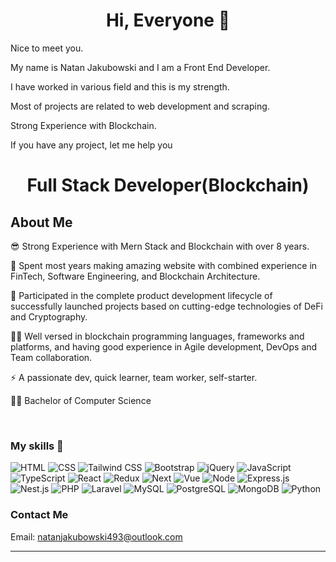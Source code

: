 <!DOCTYPE html>
<html lang="en">
<head>
  <meta charset="UTF-8">
  <meta http-equiv="X-UA-Compatible" content="IE=edge">
  <meta name="viewport" content="width=device-width, initial-scale=1.0">
  <link rel="stylesheet" href="./styles/main.css">
</head>
<body>

<h1 align = "center">Hi, Everyone 🙂</h1>
<p>Nice to meet you.</p>
<p>My name is Natan Jakubowski and I am a Front End Developer.</p>
<p>I have worked in various field and this is my strength.</p>
<p>Most of projects are related to web development and scraping.</p>
<p>Strong Experience with Blockchain.</p>
<p>If you have any project, let me help you</p>

<h1 align = "center">Full Stack Developer(Blockchain)</h1>

## About Me

😎 Strong Experience with Mern Stack and Blockchain with over 8 years.

🔭 Spent most years making amazing website with combined experience in FinTech, Software Engineering, and Blockchain Architecture.

🚀 Participated in the complete product development lifecycle of successfully launched projects based on cutting-edge technologies of DeFi and Cryptography.

👨‍💻 Well versed in blockchain programming languages, frameworks and platforms,  and having good experience in Agile development, DevOps and Team collaboration.

⚡ A passionate dev, quick learner, team worker, self-starter.

👨‍🎓 Bachelor of Computer Science

<br>

### My skills 🧰

![HTML](https://img.shields.io/badge/HTML5-E34F26?style=for-the-badge&logo=html5&logoColor=white)
![CSS](https://img.shields.io/badge/CSS3-1572B6?style=for-the-badge&logo=css3&logoColor=white)
![Tailwind CSS](https://img.shields.io/badge/tailwindcss-06B6D4.svg?style=for-the-badge&logo=tailwind-css&logoColor=white)
![Bootstrap](https://img.shields.io/badge/bootstrap-7952B3.svg?style=for-the-badge&logo=bootstrap&logoColor=white)
![jQuery](https://img.shields.io/badge/jquery-0769AD.svg?style=for-the-badge&logo=jquery&logoColor=white)
![JavaScript](https://img.shields.io/badge/javascript-F7DF1E.svg?style=for-the-badge&logo=javascript&logoColor=white)
![TypeScript](https://img.shields.io/badge/typescript-3178C6.svg?style=for-the-badge&logo=typescript&logoColor=white)
![React](https://img.shields.io/badge/react-61DAFB.svg?style=for-the-badge&logo=react&logoColor=white)
![Redux](https://img.shields.io/badge/redux-764ABC.svg?style=for-the-badge&logo=redux&logoColor=white)
![Next](https://img.shields.io/badge/Next.js-000000.svg?style=for-the-badge&logo=next.js&logoColor=white)
![Vue](https://img.shields.io/badge/Vue.js-4FC08D.svg?style=for-the-badge&logo=vue.js&logoColor=white)
![Node](https://img.shields.io/badge/node.js-339933?style=for-the-badge&logo=node.js&logoColor=white)
![Express.js](https://img.shields.io/badge/express.js-000000.svg?style=for-the-badge&logo=express&logoColor=%white)
![Nest.js](https://img.shields.io/badge/nestjs-E0234E.svg?style=for-the-badge&logo=nestjs&logoColor=white)
![PHP](https://img.shields.io/badge/PHP-777BB4?style=for-the-badge&logo=php&logoColor=white)
![Laravel](https://img.shields.io/badge/laravel-FF2D20.svg?style=for-the-badge&logo=laravel&logoColor=white)
![MySQL](https://img.shields.io/badge/mysql-4479A1.svg?style=for-the-badge&logo=mysql&logoColor=white)
![PostgreSQL](https://img.shields.io/badge/postgres-4169E1.svg?style=for-the-badge&logo=postgresql&logoColor=white)
![MongoDB](https://img.shields.io/badge/mongodb-00ED64.svg?style=for-the-badge&logo=mongodb&logoColor=white)
![Python](https://img.shields.io/badge/python-3776AB.svg?style=for-the-badge&logo=python&logoColor=white)
<br/>


### **Contact Me**


Email: natanjakubowski493@outlook.com

</body>
</html>


---

